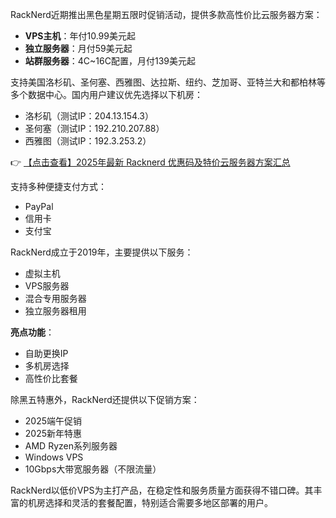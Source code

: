
RackNerd近期推出黑色星期五限时促销活动，提供多款高性价比云服务器方案：


- **VPS主机**：年付10.99美元起
- **独立服务器**：月付59美元起
- **站群服务器**：4C~16C配置，月付139美元起


支持美国洛杉矶、圣何塞、西雅图、达拉斯、纽约、芝加哥、亚特兰大和都柏林等多个数据中心。国内用户建议优先选择以下机房：

- 洛杉矶（测试IP：204.13.154.3）
- 圣何塞（测试IP：192.210.207.88）
- 西雅图（测试IP：192.3.253.2）

👉 [【点击查看】2025年最新 Racknerd 优惠码及特价云服务器方案汇总](https://bit.ly/Rack_Nerd)


支持多种便捷支付方式：
- PayPal
- 信用卡
- 支付宝


RackNerd成立于2019年，主要提供以下服务：
- 虚拟主机
- VPS服务器
- 混合专用服务器
- 独立服务器租用

**亮点功能**：
- 自助更换IP
- 多机房选择
- 高性价比套餐


除黑五特惠外，RackNerd还提供以下促销方案：
- 2025端午促销
- 2025新年特惠
- AMD Ryzen系列服务器
- Windows VPS
- 10Gbps大带宽服务器（不限流量）


RackNerd以低价VPS为主打产品，在稳定性和服务质量方面获得不错口碑。其丰富的机房选择和灵活的套餐配置，特别适合需要多地区部署的用户。
